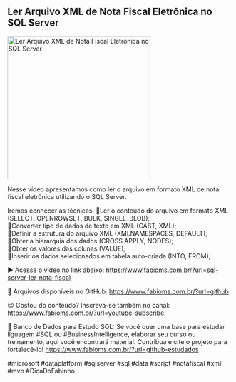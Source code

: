 ## Ler Arquivo XML de Nota Fiscal Eletrônica no SQL Server

<img src="https://fabioms.com.br//uploads/youtube/fFpRTXniIvc.png" alt="Ler Arquivo XML de Nota Fiscal Eletrônica no SQL Server" title="SQL Server" width="320"/>

Nesse vídeo apresentamos como ler o arquivo em formato XML de nota fiscal eletrônica utilizando o SQL Server.

Iremos conhecer as técnicas:
🔹Ler o conteúdo do arquivo em formato XML (SELECT, OPENROWSET, BULK, SINGLE_BLOB);  
🔹Converter tipo de dados de texto em XML (CAST, XML);  
🔹Definir a estrutura do arquivo XML (XMLNAMESPACES, DEFAULT);  
🔹Obter a hierarquia dos dados (CROSS APPLY, NODES);  
🔹Obter os valores das colunas (VALUE);  
🔹Inserir os dados selecionados em tabela auto-criada (INTO, FROM); 

▶️ Acesse o vídeo no link abaixo:
https://www.fabioms.com.br/?url=sql-server-ler-nota-fiscal

📁 Arquivos disponíveis no GitHub:
https://www.fabioms.com.br/?url=github

😉 Gostou do conteúdo? Inscreva-se também no canal:
https://www.fabioms.com.br/?url=youtube-subscribe 

🎁 Banco de Dados para Estudo SQL:
Se você quer uma base para estudar liguagem #SQL ou #BusinessIntelligence, elaborar seu curso ou treinamento, aqui você encontrará material. 
Contribua e cite o projeto para fortalecê-lo!
https://www.fabioms.com.br/?url=github-estudados

#microsoft #dataplatform #sqlserver #sql #data #script #notafiscal #xml #mvp #DicaDoFabinho

